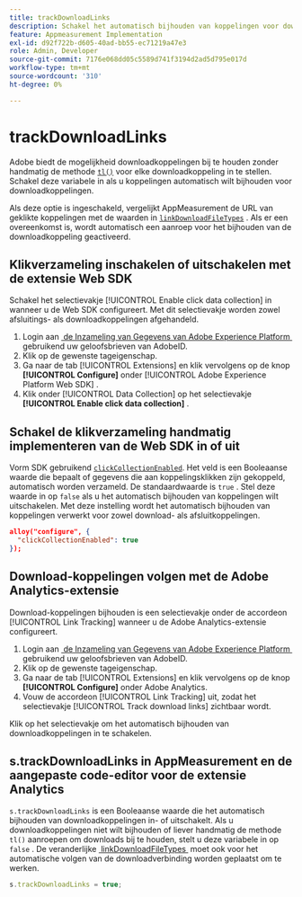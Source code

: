 ```yaml
---
title: trackDownloadLinks
description: Schakel het automatisch bijhouden van koppelingen voor downloadkoppelingen in of uit.
feature: Appmeasurement Implementation
exl-id: d92f722b-d605-40ad-bb55-ec71219a47e3
role: Admin, Developer
source-git-commit: 7176e068dd05c5589d741f3194d2ad5d795e017d
workflow-type: tm+mt
source-wordcount: '310'
ht-degree: 0%

---
```


# trackDownloadLinks

Adobe biedt de mogelijkheid downloadkoppelingen bij te houden zonder handmatig de methode [`tl()`](../functions/tl-method.md) voor elke downloadkoppeling in te stellen. Schakel deze variabele in als u koppelingen automatisch wilt bijhouden voor downloadkoppelingen.

Als deze optie is ingeschakeld, vergelijkt AppMeasurement de URL van geklikte koppelingen met de waarden in [`linkDownloadFileTypes`](linkdownloadfiletypes.md) . Als er een overeenkomst is, wordt automatisch een aanroep voor het bijhouden van de downloadkoppeling geactiveerd.

## Klikverzameling inschakelen of uitschakelen met de extensie Web SDK

Schakel het selectievakje [!UICONTROL Enable click data collection] in wanneer u de Web SDK configureert. Met dit selectievakje worden zowel afsluitings- als downloadkoppelingen afgehandeld.

1. Login aan [&#x200B; de Inzameling van Gegevens van Adobe Experience Platform &#x200B;](https://experience.adobe.com/data-collection) gebruikend uw geloofsbrieven van AdobeID.
1. Klik op de gewenste tageigenschap.
1. Ga naar de tab [!UICONTROL Extensions] en klik vervolgens op de knop **[!UICONTROL Configure]** onder [!UICONTROL Adobe Experience Platform Web SDK] .
1. Klik onder [!UICONTROL Data Collection] op het selectievakje **[!UICONTROL Enable click data collection]** .

## Schakel de klikverzameling handmatig implementeren van de Web SDK in of uit

Vorm SDK gebruikend [`clickCollectionEnabled` &#x200B;](https://experienceleague.adobe.com/docs/experience-platform/edge/fundamentals/configuring-the-sdk.html?lang=nl-NL#clickCollectionEnabled). Het veld is een Booleaanse waarde die bepaalt of gegevens die aan koppelingsklikken zijn gekoppeld, automatisch worden verzameld. De standaardwaarde is `true` . Stel deze waarde in op `false` als u het automatisch bijhouden van koppelingen wilt uitschakelen. Met deze instelling wordt het automatisch bijhouden van koppelingen verwerkt voor zowel download- als afsluitkoppelingen.

```json
alloy("configure", {
  "clickCollectionEnabled": true
});
```

## Download-koppelingen volgen met de Adobe Analytics-extensie

Download-koppelingen bijhouden is een selectievakje onder de accordeon [!UICONTROL Link Tracking] wanneer u de Adobe Analytics-extensie configureert.

1. Login aan [&#x200B; de Inzameling van Gegevens van Adobe Experience Platform &#x200B;](https://experience.adobe.com/data-collection) gebruikend uw geloofsbrieven van AdobeID.
2. Klik op de gewenste tageigenschap.
3. Ga naar de tab [!UICONTROL Extensions] en klik vervolgens op de knop **[!UICONTROL Configure]** onder Adobe Analytics.
4. Vouw de accordeon [!UICONTROL Link Tracking] uit, zodat het selectievakje [!UICONTROL Track download links] zichtbaar wordt.

Klik op het selectievakje om het automatisch bijhouden van downloadkoppelingen in te schakelen.

## s.trackDownloadLinks in AppMeasurement en de aangepaste code-editor voor de extensie Analytics

`s.trackDownloadLinks` is een Booleaanse waarde die het automatisch bijhouden van downloadkoppelingen in- of uitschakelt. Als u downloadkoppelingen niet wilt bijhouden of liever handmatig de methode `tl()` aanroepen om downloads bij te houden, stelt u deze variabele in op `false` . De veranderlijke [&#x200B; linkDownloadFileTypes &#x200B;](linkdownloadfiletypes.md) moet ook voor het automatische volgen van de downloadverbinding worden geplaatst om te werken.

```js
s.trackDownloadLinks = true;
```
